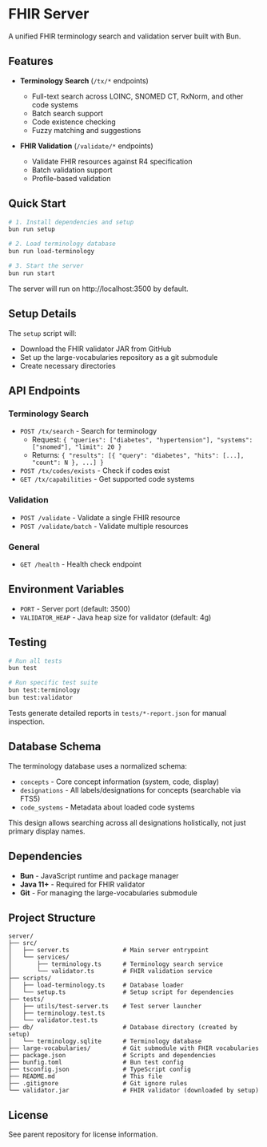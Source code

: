 # FHIR Server

A unified FHIR terminology search and validation server built with Bun.

## Features

- **Terminology Search** (`/tx/*` endpoints)
  - Full-text search across LOINC, SNOMED CT, RxNorm, and other code systems
  - Batch search support
  - Code existence checking
  - Fuzzy matching and suggestions

- **FHIR Validation** (`/validate/*` endpoints)
  - Validate FHIR resources against R4 specification
  - Batch validation support
  - Profile-based validation

## Quick Start

```bash
# 1. Install dependencies and setup
bun run setup

# 2. Load terminology database
bun run load-terminology

# 3. Start the server
bun run start
```

The server will run on http://localhost:3500 by default.

## Setup Details

The `setup` script will:
- Download the FHIR validator JAR from GitHub
- Set up the large-vocabularies repository as a git submodule
- Create necessary directories

## API Endpoints

### Terminology Search

- `POST /tx/search` - Search for terminology
  - Request: `{ "queries": ["diabetes", "hypertension"], "systems": ["snomed"], "limit": 20 }`
  - Returns: `{ "results": [{ "query": "diabetes", "hits": [...], "count": N }, ...] }`
- `POST /tx/codes/exists` - Check if codes exist
- `GET /tx/capabilities` - Get supported code systems

### Validation

- `POST /validate` - Validate a single FHIR resource
- `POST /validate/batch` - Validate multiple resources

### General

- `GET /health` - Health check endpoint

## Environment Variables

- `PORT` - Server port (default: 3500)
- `VALIDATOR_HEAP` - Java heap size for validator (default: 4g)

## Testing

```bash
# Run all tests
bun test

# Run specific test suite
bun test:terminology
bun test:validator
```

Tests generate detailed reports in `tests/*-report.json` for manual inspection.

## Database Schema

The terminology database uses a normalized schema:
- `concepts` - Core concept information (system, code, display)
- `designations` - All labels/designations for concepts (searchable via FTS5)
- `code_systems` - Metadata about loaded code systems

This design allows searching across all designations holistically, not just primary display names.

## Dependencies

- **Bun** - JavaScript runtime and package manager
- **Java 11+** - Required for FHIR validator
- **Git** - For managing the large-vocabularies submodule

## Project Structure

```
server/
├── src/
│   ├── server.ts               # Main server entrypoint
│   └── services/
│       ├── terminology.ts      # Terminology search service
│       └── validator.ts        # FHIR validation service
├── scripts/
│   ├── load-terminology.ts     # Database loader
│   └── setup.ts                # Setup script for dependencies
├── tests/
│   ├── utils/test-server.ts    # Test server launcher
│   ├── terminology.test.ts
│   └── validator.test.ts
├── db/                         # Database directory (created by setup)
│   └── terminology.sqlite      # Terminology database
├── large-vocabularies/         # Git submodule with FHIR vocabularies
├── package.json                # Scripts and dependencies
├── bunfig.toml                 # Bun test config
├── tsconfig.json               # TypeScript config
├── README.md                   # This file
├── .gitignore                  # Git ignore rules
└── validator.jar               # FHIR validator (downloaded by setup)
```

## License

See parent repository for license information.
